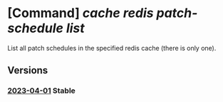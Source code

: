 # [Command] _cache redis patch-schedule list_

List all patch schedules in the specified redis cache (there is only one).

## Versions

### [2023-04-01](/Resources/mgmt-plane/L3N1YnNjcmlwdGlvbnMve30vcmVzb3VyY2Vncm91cHMve30vcHJvdmlkZXJzL21pY3Jvc29mdC5jYWNoZS9yZWRpcy97fS9wYXRjaHNjaGVkdWxlcw==/2023-04-01.xml) **Stable**

<!-- mgmt-plane /subscriptions/{}/resourcegroups/{}/providers/microsoft.cache/redis/{}/patchschedules 2023-04-01 -->
